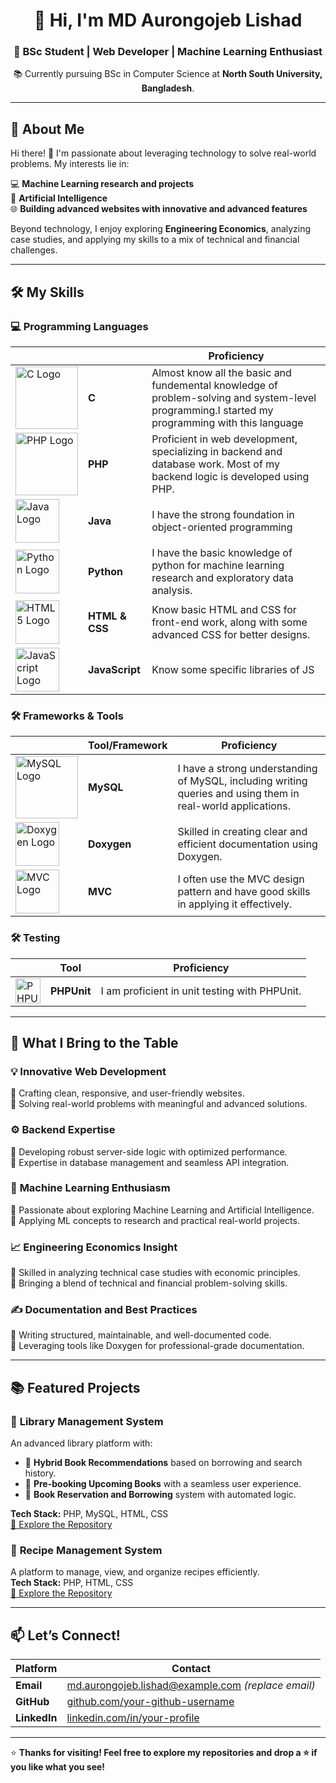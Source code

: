 <h1 align="center">👋 Hi, I'm MD Aurongojeb Lishad</h1>
<h3 align="center">🌟 BSc Student | Web Developer | Machine Learning Enthusiast</h3>
<p align="center">
    📚 Currently pursuing BSc in Computer Science at <b>North South University, Bangladesh</b>.
</p>

---

## 🌟 About Me  

Hi there! 👋 I'm passionate about leveraging technology to solve real-world problems. My interests lie in:

💻 **Machine Learning research and projects**  
🤖 **Artificial Intelligence**  
🌐 **Building advanced websites with innovative and advanced features**  

Beyond technology, I enjoy exploring **Engineering Economics**, analyzing case studies, and applying my skills to a mix of technical and financial challenges.  

---

## 🛠️ My Skills  

### 💻 **Programming Languages**  
|            |            | Proficiency |
|------------|------------|-------------|
| <img src="https://upload.wikimedia.org/wikipedia/commons/1/19/C_Logo.png" alt="C Logo" width="100" height="100"> | **C**         | Almost know all the basic and fundemental knowledge of problem-solving and system-level programming.I started my programming with this language |
| <img src="https://upload.wikimedia.org/wikipedia/commons/2/27/PHP-logo.svg" alt="PHP Logo" width="100" height="100"> | **PHP**      | Proficient in web development, specializing in backend and database work. Most of my backend logic is developed using PHP. |
| <img src="https://upload.wikimedia.org/wikipedia/en/3/30/Java_programming_language_logo.svg" alt="Java Logo" width="70" height="70"> | **Java**       | I have the strong foundation in object-oriented programming |
| <img src="https://upload.wikimedia.org/wikipedia/commons/c/c3/Python-logo-notext.svg" alt="Python Logo" width="70" height="70"> | **Python**    | I have the basic knowledge of python for machine learning research and exploratory data analysis. |
| <img src="https://upload.wikimedia.org/wikipedia/commons/6/61/HTML5_logo_and_wordmark.svg" alt="HTML5 Logo" width="70" height="70"> | **HTML & CSS** | Know basic HTML and CSS for front-end work, along with some advanced CSS for better designs. |
| <img src="https://upload.wikimedia.org/wikipedia/commons/9/99/Unofficial_JavaScript_logo_2.svg" alt="JavaScript Logo" width="70" height="70"> | **JavaScript** | Know some specific libraries of JS |




### 🛠️ **Frameworks & Tools**  
|      | Tool/Framework | Proficiency |
|------|----------------|-------------|
| <img src="https://www.vectorlogo.zone/logos/mysql/mysql-official.svg" alt="MySQL Logo" width="100" height="100"> | **MySQL**        | I have a strong understanding of MySQL, including writing queries and using them in real-world applications. |
| <img src="https://raw.githubusercontent.com/veler/LogoStore/master/logos/doxygen.svg" alt="Doxygen Logo" width="70" height="70"> | **Doxygen**      | Skilled in creating clear and efficient documentation using Doxygen. |
| <img src="https://upload.wikimedia.org/wikipedia/commons/d/d9/MVC.svg" alt="MVC Logo" width="70" height="70"> | **MVC** | I often use the MVC design pattern and have good skills in applying it effectively. |


### 🛠️ **Testing** 
|      | Tool           | Proficiency |
|------|----------------|-------------|
| <img src="https://upload.wikimedia.org/wikipedia/commons/e/e1/Testing-framework-PHPUnit.png" alt="PHPUnit Logo" width="40" height="40"> | **PHPUnit**      | I am proficient in unit testing with PHPUnit. |

---

## 🌟 What I Bring to the Table  

### 💡 **Innovative Web Development**  
🔹 Crafting clean, responsive, and user-friendly websites.  
🔹 Solving real-world problems with meaningful and advanced solutions.  

### ⚙️ **Backend Expertise**  
🔹 Developing robust server-side logic with optimized performance.  
🔹 Expertise in database management and seamless API integration.  

### 🤖 **Machine Learning Enthusiasm**  
🔹 Passionate about exploring Machine Learning and Artificial Intelligence.  
🔹 Applying ML concepts to research and practical real-world projects.  

### 📈 **Engineering Economics Insight**  
🔹 Skilled in analyzing technical case studies with economic principles.  
🔹 Bringing a blend of technical and financial problem-solving skills.  

### ✍️ **Documentation and Best Practices**  
🔹 Writing structured, maintainable, and well-documented code.  
🔹 Leveraging tools like Doxygen for professional-grade documentation.  

---

## 📚 Featured Projects  

### 📘 **Library Management System**  
An advanced library platform with:  
- 📖 **Hybrid Book Recommendations** based on borrowing and search history.  
- 📕 **Pre-booking Upcoming Books** with a seamless user experience.  
- 📗 **Book Reservation and Borrowing** system with automated logic.  

**Tech Stack:** PHP, MySQL, HTML, CSS  
[🔗 Explore the Repository](https://github.com/your-library-system-repo)  

### 🍳 **Recipe Management System**  
A platform to manage, view, and organize recipes efficiently.  
**Tech Stack:** PHP, HTML, CSS  
[🔗 Explore the Repository](https://github.com/your-recipe-system-repo)  

---

## 📫 Let’s Connect!  

| Platform         | Contact                                                                                      |
|-------------------|----------------------------------------------------------------------------------------------|
| **Email**         | [md.aurongojeb.lishad@example.com](mailto:md.aurongojeb.lishad@example.com) *(replace email)* |
| **GitHub**        | [github.com/your-github-username](https://github.com/your-github-username)                   |
| **LinkedIn**      | [linkedin.com/in/your-profile](https://linkedin.com/in/your-profile)                         |

---

⭐ **Thanks for visiting! Feel free to explore my repositories and drop a ⭐ if you like what you see!**
